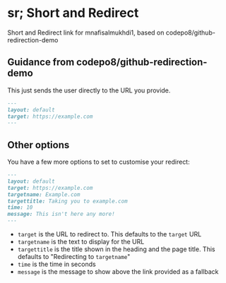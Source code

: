# sr; Short and Redirect
Short and Redirect link for mnafisalmukhdi1, based on codepo8/github-redirection-demo
## Guidance from codepo8/github-redirection-demo

This just sends the user directly to the URL you provide.

```markdown
---
layout: default
target: https://example.com
---
```

## Other options

You have a few more options to set to customise your redirect:

```markdown
---
layout: default
target: https://example.com
targetname: Example.com
targettitle: Taking you to example.com
time: 10
message: This isn't here any more!
---
```

* `target` is the URL to redirect to. This defaults to the `target` URL
* `targetname` is the text to display for the URL
* `targettitle` is the title shown in the heading and the page title. This defaults to "Redirecting to `targetname`"
* `time` is the time in seconds
* `message` is the message to show above the link provided as a fallback
